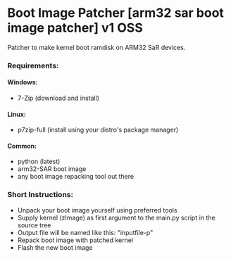 # Boot Image Patcher [arm32 sar boot image patcher] v1 OSS
  Patcher to make kernel boot ramdisk on ARM32 SaR devices.

### Requirements:
#### Windows:
- 7-Zip (download and install)
#### Linux:
- p7zip-full (install using your distro's package manager)
#### Common:
- python (latest)
- arm32-SAR boot image
- any boot image repacking tool out there
### Short Instructions:
- Unpack your boot image yourself using preferred tools
- Supply kernel (zImage) as first argument to the main.py script in the source tree
- Output file will be named like this: "inputfile-p"
- Repack boot image with patched kernel
- Flash the new boot image
